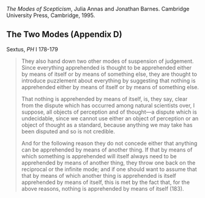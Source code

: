 *The Modes of Scepticism*, Julia Annas and Jonathan Barnes. Cambridge University Press, Cambridge, 1995.

## The Two Modes (Appendix D)

Sextus, *PH* I 178-179

> They also hand down two other modes of suspension of judgement. Since everything apprehended is thought to be apprehended either by means of itself or by means of something else, they are thought to introduce puzzlement about everything by suggesting that nothing is apprehended either by means of itself or by means of something else.
>
> That nothing is apprehended by means of itself, is, they say, clear from the dispute which has occurred among natural scientists over, I suppose, all objects of perception and of thought—a dispute which is undecidable, since we cannot use either an object of perception or an object of thought as a standard, because anything we may take has been disputed and so is not credible.
>
> And for the following reason they do not concede either that anything can be apprehended by means of another thing. If that by means of which something is apprehended will itself always need to be apprehended by means of another thing, they throw one back on the reciprocal or the infinite mode; and if one should want to assume that that by means of which another thing is apprehended is itself apprehended by means of itself, this is met by the fact that, for the above reasons, nothing is apprehended by means of itself (183).

